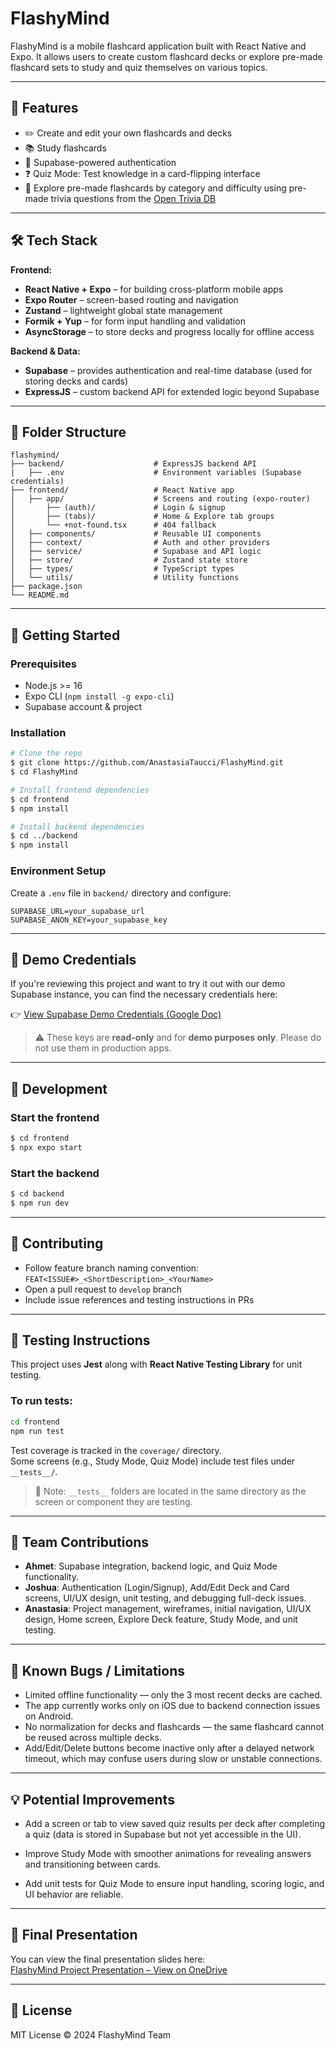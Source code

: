 # FlashyMind

FlashyMind is a mobile flashcard application built with React Native and Expo. It allows users to create custom flashcard decks or explore pre-made flashcard sets to study and quiz themselves on various topics.

---

## 📱 Features

- ✏️ Create and edit your own flashcards and decks
- 📚 Study flashcards
- 🔐 Supabase-powered authentication
- ❓ Quiz Mode: Test knowledge in a card-flipping interface
- 🏰 Explore pre-made flashcards by category and difficulty using pre-made trivia questions from the [Open Trivia DB](https://opentdb.com/api_config.php)

---

## 🛠️ Tech Stack

**Frontend:**

- **React Native + Expo** – for building cross-platform mobile apps
- **Expo Router** – screen-based routing and navigation
- **Zustand** – lightweight global state management
- **Formik + Yup** – for form input handling and validation
- **AsyncStorage** – to store decks and progress locally for offline access

**Backend & Data:**

- **Supabase** – provides authentication and real-time database (used for storing decks and cards)
- **ExpressJS** – custom backend API for extended logic beyond Supabase

---

## 🧱 Folder Structure

```
flashymind/
├── backend/                    # ExpressJS backend API
|   ├── .env                    # Environment variables (Supabase credentials)
├── frontend/                   # React Native app
│   ├── app/                    # Screens and routing (expo-router)
│       ├── (auth)/             # Login & signup
│       ├── (tabs)/             # Home & Explore tab groups
│       └── +not-found.tsx      # 404 fallback
│   ├── components/             # Reusable UI components
│   ├── context/                # Auth and other providers
│   ├── service/                # Supabase and API logic
│   ├── store/                  # Zustand state store
│   ├── types/                  # TypeScript types
│   └── utils/                  # Utility functions
├── package.json
└── README.md
```

---

## 🚀 Getting Started

### Prerequisites

- Node.js >= 16
- Expo CLI (`npm install -g expo-cli`)
- Supabase account & project

### Installation

```bash
# Clone the repo
$ git clone https://github.com/AnastasiaTaucci/FlashyMind.git
$ cd FlashyMind

# Install frontend dependencies
$ cd frontend
$ npm install

# Install backend dependencies
$ cd ../backend
$ npm install
```

### Environment Setup

Create a `.env` file in `backend/` directory and configure:

```
SUPABASE_URL=your_supabase_url
SUPABASE_ANON_KEY=your_supabase_key
```

---

## 🔑 Demo Credentials

If you're reviewing this project and want to try it out with our demo Supabase instance, you can find the necessary credentials here:

👉 [View Supabase Demo Credentials (Google Doc)](https://docs.google.com/document/d/1ie7tb5OnlBIhcsSsSjMEDnlnBdXlFvDLh2pys0eDwq8/edit?usp=sharing)

> ⚠️ These keys are **read-only** and for **demo purposes only**. Please do not use them in production apps.

---

## 🔧 Development

### Start the frontend

```bash
$ cd frontend
$ npx expo start
```

### Start the backend

```bash
$ cd backend
$ npm run dev
```

---

## 👥 Contributing

- Follow feature branch naming convention: `FEAT<ISSUE#>_<ShortDescription>_<YourName>`
- Open a pull request to `develop` branch
- Include issue references and testing instructions in PRs

---

## 🧪 Testing Instructions

This project uses **Jest** along with **React Native Testing Library** for unit testing.

### To run tests:

```bash
cd frontend
npm run test
```

Test coverage is tracked in the `coverage/` directory.  
Some screens (e.g., Study Mode, Quiz Mode) include test files under `__tests__/`.

> 📝 Note: `__tests__` folders are located in the same directory as the screen or component they are testing.

---

## 👥 Team Contributions

- **Ahmet**: Supabase integration, backend logic, and Quiz Mode functionality.
- **Joshua**: Authentication (Login/Signup), Add/Edit Deck and Card screens, UI/UX design, unit testing, and debugging full-deck issues.
- **Anastasia**: Project management, wireframes, initial navigation, UI/UX design, Home screen, Explore Deck feature, Study Mode, and unit testing.

---

## 🐞 Known Bugs / Limitations

- Limited offline functionality — only the 3 most recent decks are cached.
- The app currently works only on iOS due to backend connection issues on Android.
- No normalization for decks and flashcards — the same flashcard cannot be reused across multiple decks.
- Add/Edit/Delete buttons become inactive only after a delayed network timeout, which may confuse users during slow or unstable connections.

---

## 💡 Potential Improvements

- Add a screen or tab to view saved quiz results per deck after completing a quiz (data is stored in Supabase but not yet accessible in the UI).

- Improve Study Mode with smoother animations for revealing answers and transitioning between cards.

- Add unit tests for Quiz Mode to ensure input handling, scoring logic, and UI behavior are reliable.

---

## 🎤 Final Presentation

You can view the final presentation slides here:  
[FlashyMind Project Presentation – View on OneDrive](https://1drv.ms/p/c/9f4164d2de04d803/Ecck3vwkEMtAqSkYzWzDYjcBjRV6k838Z3GV-1A37P8zFA?e=0qEicG)

---

## 📄 License

MIT License © 2024 FlashyMind Team

